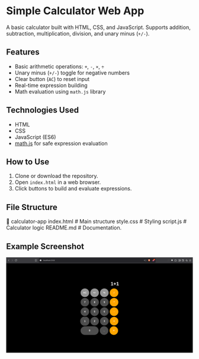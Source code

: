 # Simple Calculator Web App

A basic calculator built with HTML, CSS, and JavaScript. Supports addition, subtraction, multiplication, division, and unary minus (`+/-`).

## Features

- Basic arithmetic operations: `+`, `-`, `×`, `÷`
- Unary minus (`+/-`) toggle for negative numbers
- Clear button (`AC`) to reset input
- Real-time expression building
- Math evaluation using `math.js` library

## Technologies Used

- HTML
- CSS
- JavaScript (ES6)
- [math.js](https://mathjs.org/) for safe expression evaluation

## How to Use

1. Clone or download the repository.
2. Open `index.html` in a web browser.
3. Click buttons to build and evaluate expressions.

## File Structure

📁 calculator-app
index.html # Main structure
style.css # Styling
script.js # Calculator logic
README.md # Documentation.

## Example Screenshot

![Calculator Screenshot](calculator-web-app.png)

